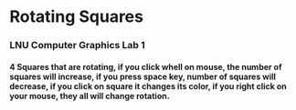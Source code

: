 # Rotating Squares
### LNU Computer Graphics Lab 1
#### 4 Squares that are rotating, if you click whell on mouse, the number of squares will increase, if you press space key, number of squares will decrease, if you click on square it changes its color, if you right click on your mouse, they all will change rotation.
